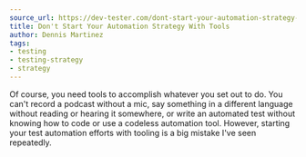 ```yaml
---
source_url: https://dev-tester.com/dont-start-your-automation-strategy-with-tools/
title: Don't Start Your Automation Strategy With Tools
author: Dennis Martinez
tags:
- testing
- testing-strategy
- strategy
---
```


Of course, you need tools to accomplish whatever you set out to do. You can't record a podcast without a mic, say something in a different language without reading or hearing it somewhere, or write an automated test without knowing how to code or use a codeless automation tool. However, starting your test automation efforts with tooling is a big mistake I've seen repeatedly.
